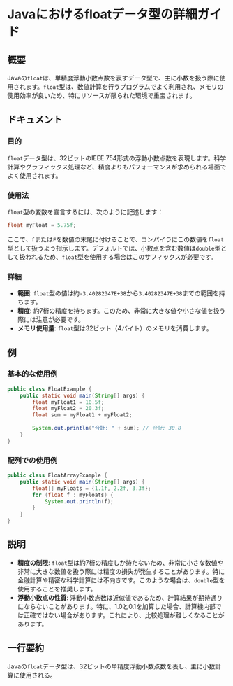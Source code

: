 <!--
Meta Description: # Javaにおけるfloatデータ型の詳細ガイド ## 概要 Javaの`float`は、単精度浮動小数点数を表すデータ型で、主に小数を扱う際に使用されます。`float`型は、数値計算を行うプログラムでよく利用され、メモリの使用効率が良いため、特にリソースが限られた環境で重宝されます。 ## ド...
Meta Keywords: float, public, java, javaの, データ型は
-->

# Javaにおけるfloatデータ型の詳細ガイド

## 概要
Javaの`float`は、単精度浮動小数点数を表すデータ型で、主に小数を扱う際に使用されます。`float`型は、数値計算を行うプログラムでよく利用され、メモリの使用効率が良いため、特にリソースが限られた環境で重宝されます。

## ドキュメント
### 目的
`float`データ型は、32ビットのIEEE 754形式の浮動小数点数を表現します。科学計算やグラフィックス処理など、精度よりもパフォーマンスが求められる場面でよく使用されます。

### 使用法
`float`型の変数を宣言するには、次のように記述します：

```java
float myFloat = 5.75f;
```

ここで、`f`または`F`を数値の末尾に付けることで、コンパイラにこの数値を`float`型として扱うよう指示します。デフォルトでは、小数点を含む数値は`double`型として扱われるため、`float`型を使用する場合はこのサフィックスが必要です。

### 詳細
- **範囲**: `float`型の値は約`-3.40282347E+38`から`3.40282347E+38`までの範囲を持ちます。
- **精度**: 約7桁の精度を持ちます。このため、非常に大きな値や小さな値を扱う際には注意が必要です。
- **メモリ使用量**: `float`型は32ビット（4バイト）のメモリを消費します。

## 例
### 基本的な使用例
```java
public class FloatExample {
    public static void main(String[] args) {
        float myFloat1 = 10.5f;
        float myFloat2 = 20.3f;
        float sum = myFloat1 + myFloat2;
        
        System.out.println("合計: " + sum); // 合計: 30.8
    }
}
```

### 配列での使用例
```java
public class FloatArrayExample {
    public static void main(String[] args) {
        float[] myFloats = {1.1f, 2.2f, 3.3f};
        for (float f : myFloats) {
            System.out.println(f);
        }
    }
}
```

## 説明
- **精度の制限**: `float`型は約7桁の精度しか持たないため、非常に小さな数値や非常に大きな数値を扱う際には精度の損失が発生することがあります。特に金融計算や精密な科学計算には不向きです。このような場合は、`double`型を使用することを推奨します。
- **浮動小数点の性質**: 浮動小数点数は近似値であるため、計算結果が期待通りにならないことがあります。特に、1.0と0.1を加算した場合、計算機内部では正確ではない場合があります。これにより、比較処理が難しくなることがあります。

## 一行要約
Javaの`float`データ型は、32ビットの単精度浮動小数点数を表し、主に小数計算に使用される。
